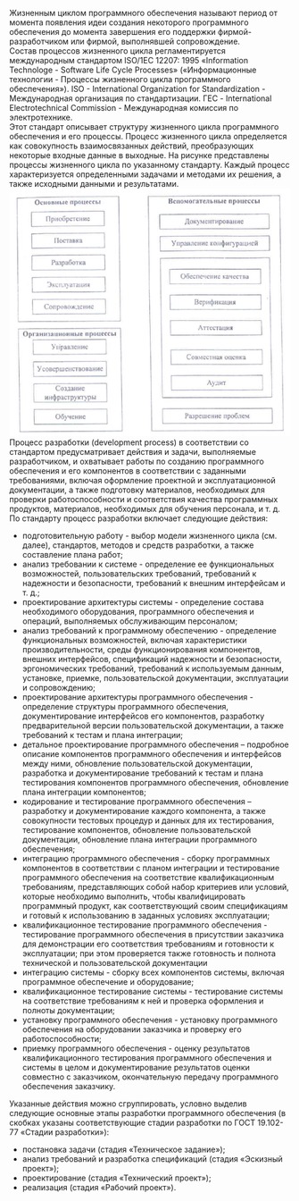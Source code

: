 Жизненным циклом программного обеспечения называют период от момента появления идеи создания некоторого программного обеспечения до момента завершения его поддержки фирмой-разработчиком или фирмой, выполнявшей сопровождение.  
Состав процессов жизненного цикла регламентируется международным стандартом ISO/1EC 12207: 1995 «Information Technologe - Software Life Cycle Processes» («Информационные технологии - Процессы жизненного цикла программного обеспечения»). ISO - International Organization for Standardization - Международная организация по стандартизации. ГЕС - International Electrotechnical Commission - Международная комиссия по электротехнике.  
Этот стандарт описывает структуру жизненного цикла программного обеспечения и его процессы. Процесс жизненного цикла определяется как совокупность взаимосвязанных действий, преобразующих некоторые входные данные в выходные. На рисунке представлены процессы жизненного цикла по указанному стандарту. Каждый процесс характеризуется определенными задачами и методами их решения, а также исходными данными и результатами.  
![Структура процессов жизненного цикла программного обеспечения](../Pictures/04_01.%20Структура%20процессов%20жизненного%20цикла%20программного%20обеспечения.png)  
Процесс разработки (development process) в соответствии со стандартом предусматривает действия и задачи, выполняемые разработчиком, и охватывает работы по созданию программного обеспечения и его компонентов в соответствии с заданными требованиями, включая оформление проектной и эксплуатационной документации, а также подготовку материалов, необходимых для проверки работоспособности и соответствия качества программных продуктов, материалов, необходимых для обучения персонала, и т. д.  
По стандарту процесс разработки включает следующие действия:
- подготовительную работу - выбор модели жизненного цикла (см. далее), стандартов, методов и средств разработки, а также составление плана работ;
- анализ требовании к системе - определение ее функциональных возможностей, пользовательских требований, требований к надежности и безопасности, требований к внешним интерфейсам и т. д.;
- проектирование архитектуры системы - определение состава необходимого оборудования, программного обеспечения и операций, выполняемых обслуживающим персоналом;
- анализ требований к программному обеспечению - определение функциональных возможностей, включая характеристики производительности, среды функционирования компонентов, внешних интерфейсов, спецификаций надежности и безопасности, эргономических требований, требований к используемым данным, установке, приемке, пользовательской документации, эксплуатации и сопровождению;
- проектирование архитектуры программного обеспечения - определение структуры программного обеспечения, документирование интерфейсов его компонентов, разработку предварительной версии пользовательской документации, а также требований к тестам и плана интеграции;
- детальное проектирование программного обеспечения – подробное описание компонентов программного обеспечения и интерфейсов между ними, обновление пользовательской документации, разработка и документирование требований к тестам и плана тестирования компонентов программного обеспечения, обновление плана интеграции компонентов;
- кодирование и тестирование программного обеспечения – разработку и документирование каждого компонента, а также совокупности тестовых процедур и данных для их тестирования, тестирование компонентов, обновление пользовательской документации, обновление плана интеграции программного обеспечения;
- интеграцию программного обеспечения - сборку программных компонентов в соответствии с планом интеграции и тестирование программного обеспечения на соответствие квалификационным требованиям, представляющих собой набор критериев или условий, которые необходимо выполнить, чтобы квалифицировать программный продукт, как соответствующий своим спецификациям и готовый к использованию в заданных условиях эксплуатации;
- квалификационное тестирование программного обеспечения - тестирование программного обеспечения в присутствии заказчика для демонстрации его соответствия требованиям и готовности к эксплуатации; при этом проверяется также готовность и полнота технической и пользовательской документации
- интеграцию системы - сборку всех компонентов системы, включая программное обеспечение и оборудование;
- квалификационное тестирование системы - тестирование системы на соответствие требованиям к ней и проверка оформления и полноты документации;
- установку программного обеспечения - установку программного обеспечения на оборудовании заказчика и проверку его работоспособности;
- приемку программного обеспечения - оценку результатов квалификационного тестирования программного обеспечения и системы в целом и документирование результатов оценки совместно с заказчиком, окончательную передачу программного обеспечения заказчику.
  
Указанные действия можно сгруппировать, условно выделив следующие основные этапы
разработки программного обеспечения (в скобках указаны соответствующие стадии
разработки по ГОСТ 19.102-77 «Стадии разработки»):
- постановка задачи (стадия «Техническое задание»);
- анализ требований и разработка спецификаций (стадия «Эскизный проект»);
- проектирование (стадия «Технический проект»);
- реализация (стадия «Рабочий проект»).